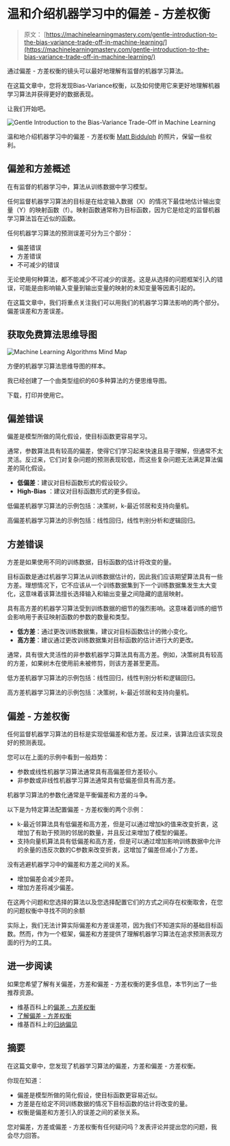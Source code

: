 # 温和介绍机器学习中的偏差 - 方差权衡

> 原文： [https://machinelearningmastery.com/gentle-introduction-to-the-bias-variance-trade-off-in-machine-learning/](https://machinelearningmastery.com/gentle-introduction-to-the-bias-variance-trade-off-in-machine-learning/)

通过偏差 - 方差权衡的镜头可以最好地理解有监督的机器学习算法。

在这篇文章中，您将发现Bias-Variance权衡，以及如何使用它来更好地理解机器学习算法并获得更好的数据表现。

让我们开始吧。

![Gentle Introduction to the Bias-Variance Trade-Off in Machine Learning](img/0ce051963c8ffed602c24e39a03b7b26.jpg)

温和地介绍机器学习中的偏差 - 方差权衡
[Matt Biddulph](https://www.flickr.com/photos/mbiddulph/3188732826) 的照片，保留一些权利。

## 偏差和方差概述

在有监督的机器学习中，算法从训练数据中学习模型。

任何监督机器学习算法的目标是在给定输入数据（X）的情况下最佳地估计输出变量（Y）的映射函数（f）。映射函数通常称为目标函数，因为它是给定的监督机器学习算法旨在近似的函数。

任何机器学习算法的预测误差可分为三个部分：

*   偏差错误
*   方差错误
*   不可减少的错误

无论使用何种算法，都不能减少不可减少的误差。这是从选择的问题框架引入的错误，可能是由影响输入变量到输出变量的映射的未知变量等因素引起的。

在这篇文章中，我们将重点关注我们可以用我们的机器学习算法影响的两个部分。偏差误差和方差误差。

## 获取免费算法思维导图

![Machine Learning Algorithms Mind Map](img/2ce1275c2a1cac30a9f4eea6edd42d61.jpg)

方便的机器学习算法思维导图的样本。

我已经创建了一个由类型组织的60多种算法的方便思维导图。

下载，打印并使用它。

## 偏差错误

偏差是模型所做的简化假设，使目标函数更容易学习。

通常，参数算法具有较高的偏差，使得它们学习起来快速且易于理解，但通常不太灵活。反过来，它们对复杂问题的预测表现较低，而这些复杂问题无法满足算法偏差的简化假设。

*   **低偏差**：建议对目标函数形式的假设较少。
*   **High-Bias** ：建议对目标函数形式的更多假设。

低偏差机器学习算法的示例包括：决策树，k-最近邻居和支持向量机。

高偏差机器学习算法的示例包括：线性回归，线性判别分析和逻辑回归。

## 方差错误

方差是如果使用不同的训练数据，目标函数的估计将改变的量。

目标函数是通过机器学习算法从训练数据估计的，因此我们应该期望算法具有一些方差。理想情况下，它不应该从一个训练数据集到下一个训练数据集发生太大变化，这意味着该算法擅长选择输入和输出变量之间隐藏的底层映射。

具有高方差的机器学习算法受到训练数据的细节的强烈影响。这意味着训练的细节会影响用于表征映射函数的参数的数量和类型。

*   **低方差**：通过更改训练数据集，建议对目标函数估计的微小变化。
*   **高方差**：建议通过更改训练数据集对目标函数的估计进行大的更改。

通常，具有很大灵活性的非参数机器学习算法具有高方差。例如，决策树具有较高的方差，如果树木在使用前未被修剪，则该方差甚至更高。

低方差机器学习算法的示例包括：线性回归，线性判别分析和逻辑回归。

高方差机器学习算法的示例包括：决策树，k-最近邻居和支持向量机。

## 偏差 - 方差权衡

任何监督机器学习算法的目标是实现低偏差和低方差。反过来，该算法应该实现良好的预测表现。

您可以在上面的示例中看到一般趋势：

*   参数或线性机器学习算法通常具有高偏差但方差较小。
*   非参数或非线性机器学习算法通常具有低偏差但具有高方差。

机器学习算法的参数化通常是平衡偏差和方差的斗争。

以下是为特定算法配置偏差 - 方差权衡的两个示例：

*   k-最近邻算法具有低偏差和高方差，但是可以通过增加k的值来改变折衷，这增加了有助于预测的邻居的数量，并且反过来增加了模型的偏差。
*   支持向量机算法具有低偏差和高方差，但是可以通过增加影响训练数据中允许的余量的违反次数的C参数来改变折衷，这增加了偏差但减小了方差。

没有逃避机器学习中的偏差和方差之间的关系。

*   增加偏差会减少差异。
*   增加方差将减少偏差。

在这两个问题和您选择的算法以及您选择配置它们的方式之间存在权衡取舍，在您的问题权衡中寻找不同的余额

实际上，我们无法计算实际偏差和方差误差项，因为我们不知道实际的基础目标函数。然而，作为一个框架，偏差和方差提供了理解机器学习算法在追求预测表现方面的行为的工具。

## 进一步阅读

如果您希望了解有关偏差，方差和偏差 - 方差权衡的更多信息，本节列出了一些推荐资源。

*   维基百科上的[偏差 - 方差权衡](https://en.wikipedia.org/wiki/Bias%E2%80%93variance_tradeoff)
*   [了解偏差 - 方差权衡](http://scott.fortmann-roe.com/docs/BiasVariance.html)
*   维基百科上的[归纳偏见](https://en.wikipedia.org/wiki/Inductive_bias)

## 摘要

在这篇文章中，您发现了机器学习算法的偏差，方差和偏差 - 方差权衡。

你现在知道：

*   偏差是模型所做的简化假设，使目标函数更容易近似。
*   方差是在给定不同训练数据的情况下目标函数的估计将改变的量。
*   权衡是偏差和方差引入的误差之间的紧张关系。

您对偏差，方差或偏差 - 方差权衡有任何疑问吗？发表评论并提出您的问题，我会尽力回答。